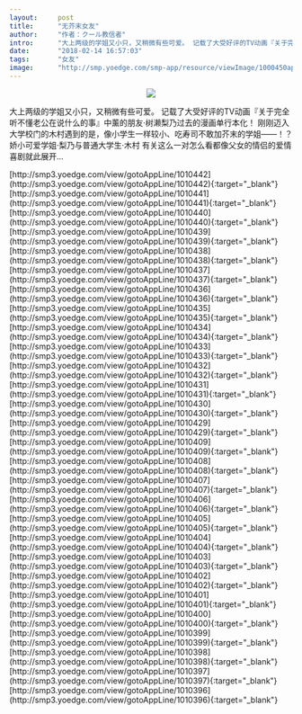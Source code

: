 ```yaml
---
layout:     post
title:      "无芥末女友"
author:     "作者：クール教信者"
intro:      "大上两级的学姐又小只，又稍微有些可爱。 记载了大受好评的TV动画『关于完全听不懂老公在说什么的事』中薰的朋友·树濑梨乃过去的漫画单行本化！ 刚刚迈入大学校门的木村遇到的是，像小学生一样较小、吃寿司不敢加芥末的学姐——！？ 娇小可爱学姐·梨乃与普通大学生·木村 有关这么一对怎么看都像父女的情侣的爱情喜剧就此展开..."
date:       "2018-02-14 16:57:03"
tags:       "女友"
image:      "http://smp.yoedge.com/smp-app/resource/viewImage/1000450appline.png"
---
```

<div style="text-align: center">
<p><img src="http://smp.yoedge.com/smp-app/resource/viewImage/1000450appline.png"/></p>
</div>
<p class="post-meta">
<span>大上两级的学姐又小只，又稍微有些可爱。 记载了大受好评的TV动画『关于完全听不懂老公在说什么的事』中薰的朋友·树濑梨乃过去的漫画单行本化！ 刚刚迈入大学校门的木村遇到的是，像小学生一样较小、吃寿司不敢加芥末的学姐——！？ 娇小可爱学姐·梨乃与普通大学生·木村 有关这么一对怎么看都像父女的情侣的爱情喜剧就此展开...</span>
</p>
[http://smp3.yoedge.com/view/gotoAppLine/1010442](http://smp3.yoedge.com/view/gotoAppLine/1010442){:target="_blank"}
[http://smp3.yoedge.com/view/gotoAppLine/1010441](http://smp3.yoedge.com/view/gotoAppLine/1010441){:target="_blank"}
[http://smp3.yoedge.com/view/gotoAppLine/1010440](http://smp3.yoedge.com/view/gotoAppLine/1010440){:target="_blank"}
[http://smp3.yoedge.com/view/gotoAppLine/1010439](http://smp3.yoedge.com/view/gotoAppLine/1010439){:target="_blank"}
[http://smp3.yoedge.com/view/gotoAppLine/1010438](http://smp3.yoedge.com/view/gotoAppLine/1010438){:target="_blank"}
[http://smp3.yoedge.com/view/gotoAppLine/1010437](http://smp3.yoedge.com/view/gotoAppLine/1010437){:target="_blank"}
[http://smp3.yoedge.com/view/gotoAppLine/1010436](http://smp3.yoedge.com/view/gotoAppLine/1010436){:target="_blank"}
[http://smp3.yoedge.com/view/gotoAppLine/1010435](http://smp3.yoedge.com/view/gotoAppLine/1010435){:target="_blank"}
[http://smp3.yoedge.com/view/gotoAppLine/1010434](http://smp3.yoedge.com/view/gotoAppLine/1010434){:target="_blank"}
[http://smp3.yoedge.com/view/gotoAppLine/1010433](http://smp3.yoedge.com/view/gotoAppLine/1010433){:target="_blank"}
[http://smp3.yoedge.com/view/gotoAppLine/1010432](http://smp3.yoedge.com/view/gotoAppLine/1010432){:target="_blank"}
[http://smp3.yoedge.com/view/gotoAppLine/1010431](http://smp3.yoedge.com/view/gotoAppLine/1010431){:target="_blank"}
[http://smp3.yoedge.com/view/gotoAppLine/1010430](http://smp3.yoedge.com/view/gotoAppLine/1010430){:target="_blank"}
[http://smp3.yoedge.com/view/gotoAppLine/1010429](http://smp3.yoedge.com/view/gotoAppLine/1010429){:target="_blank"}
[http://smp3.yoedge.com/view/gotoAppLine/1010409](http://smp3.yoedge.com/view/gotoAppLine/1010409){:target="_blank"}
[http://smp3.yoedge.com/view/gotoAppLine/1010408](http://smp3.yoedge.com/view/gotoAppLine/1010408){:target="_blank"}
[http://smp3.yoedge.com/view/gotoAppLine/1010407](http://smp3.yoedge.com/view/gotoAppLine/1010407){:target="_blank"}
[http://smp3.yoedge.com/view/gotoAppLine/1010406](http://smp3.yoedge.com/view/gotoAppLine/1010406){:target="_blank"}
[http://smp3.yoedge.com/view/gotoAppLine/1010405](http://smp3.yoedge.com/view/gotoAppLine/1010405){:target="_blank"}
[http://smp3.yoedge.com/view/gotoAppLine/1010404](http://smp3.yoedge.com/view/gotoAppLine/1010404){:target="_blank"}
[http://smp3.yoedge.com/view/gotoAppLine/1010403](http://smp3.yoedge.com/view/gotoAppLine/1010403){:target="_blank"}
[http://smp3.yoedge.com/view/gotoAppLine/1010402](http://smp3.yoedge.com/view/gotoAppLine/1010402){:target="_blank"}
[http://smp3.yoedge.com/view/gotoAppLine/1010401](http://smp3.yoedge.com/view/gotoAppLine/1010401){:target="_blank"}
[http://smp3.yoedge.com/view/gotoAppLine/1010400](http://smp3.yoedge.com/view/gotoAppLine/1010400){:target="_blank"}
[http://smp3.yoedge.com/view/gotoAppLine/1010399](http://smp3.yoedge.com/view/gotoAppLine/1010399){:target="_blank"}
[http://smp3.yoedge.com/view/gotoAppLine/1010398](http://smp3.yoedge.com/view/gotoAppLine/1010398){:target="_blank"}
[http://smp3.yoedge.com/view/gotoAppLine/1010397](http://smp3.yoedge.com/view/gotoAppLine/1010397){:target="_blank"}
[http://smp3.yoedge.com/view/gotoAppLine/1010396](http://smp3.yoedge.com/view/gotoAppLine/1010396){:target="_blank"}


